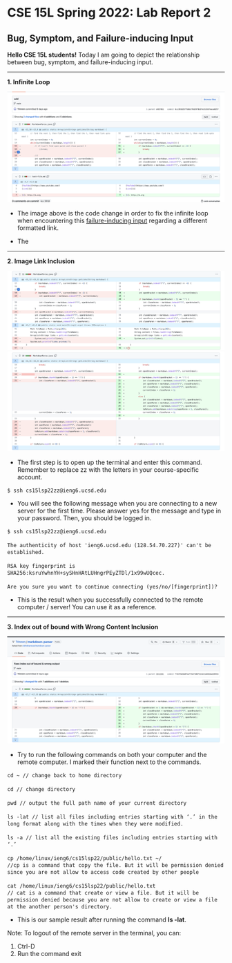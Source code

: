 # CSE 15L Spring 2022: Lab Report 2
## Bug, Symptom, and Failure-inducing Input

**Hello CSE 15L students!** Today I am going to depict the relationship between bug, symptom, and failure-inducing input. 

---

**1. Infinite Loop**

![image](8.png)

- The image above is the code change in order to fix the infinite loop when encountering this [failure-inducing input](https://github.com/Trinnnn/markdown-parser/blob/main/test-file2.md?plain=1) regarding a different formatted link.



- The 


---

**2. Image Link Inclusion**

![image](10.png)
![image](9.png)

 
- The first step is to open up the terminal and enter this command. Remember to replace zz with the letters in your course-specific account. 

```
$ ssh cs15lsp22zz@ieng6.ucsd.edu
```
- You will see the following message when you are connecting to a new server for the first time. Please answer yes for the message and type in your password. Then, you should be logged in.

```
$ ssh cs15lsp22zz@ieng6.ucsd.edu

The authenticity of host 'ieng6.ucsd.edu (128.54.70.227)' can't be established.

RSA key fingerprint is SHA256:ksruYwhnYH+sySHnHAtLUHngrPEyZTDl/1x99wUQcec.

Are you sure you want to continue connecting (yes/no/[fingerprint])?
```
- This is the result when you successfully connected to the remote computer / server! You can use it as a reference. 

---

**3. Index out of bound with Wrong Content Inclusion**

![image](7.png)

- Try to run the following commands on both your computer and the remote computer. I marked their function next to the commands.

```
cd ~ // change back to home directory

cd // change directory

pwd // output the full path name of your current directory

ls -lat // list all files including entries starting with ‘.’ in the long format along with the times when they were modified.

ls -a // list all the existing files including entries starting with ‘.’

cp /home/linux/ieng6/cs15lsp22/public/hello.txt ~/ 
//cp is a command that copy the file. But it will be permission denied since you are not allow to access code created by other people

cat /home/linux/ieng6/cs15lsp22/public/hello.txt 
// cat is a command that create or view a file. But it will be permission denied because you are not allow to create or view a file at the another person's directory.
```

- This is our sample result after running the command **ls -lat**.

Note: To logout of the remote server in the terminal, you can: 
1. Ctrl-D
1. Run the command exit
